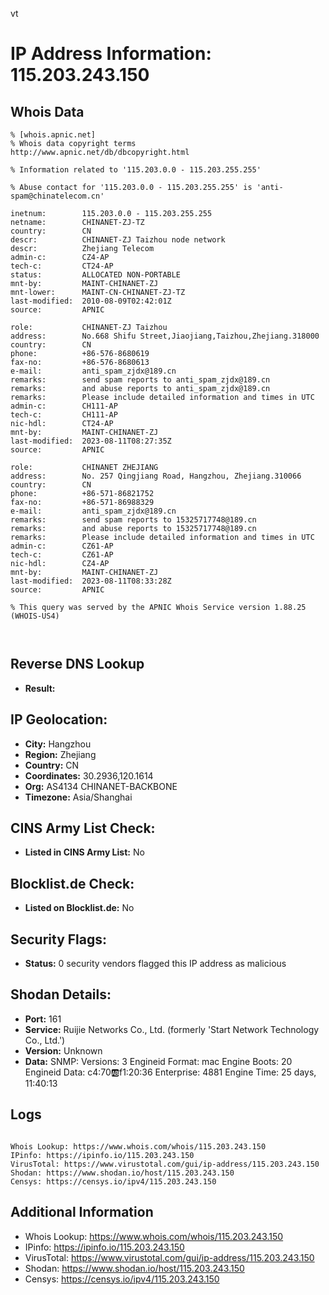 vt
# IP Address Information: 115.203.243.150

## Whois Data
```
% [whois.apnic.net]
% Whois data copyright terms    http://www.apnic.net/db/dbcopyright.html

% Information related to '115.203.0.0 - 115.203.255.255'

% Abuse contact for '115.203.0.0 - 115.203.255.255' is 'anti-spam@chinatelecom.cn'

inetnum:        115.203.0.0 - 115.203.255.255
netname:        CHINANET-ZJ-TZ
country:        CN
descr:          CHINANET-ZJ Taizhou node network
descr:          Zhejiang Telecom
admin-c:        CZ4-AP
tech-c:         CT24-AP
status:         ALLOCATED NON-PORTABLE
mnt-by:         MAINT-CHINANET-ZJ
mnt-lower:      MAINT-CN-CHINANET-ZJ-TZ
last-modified:  2010-08-09T02:42:01Z
source:         APNIC

role:           CHINANET-ZJ Taizhou
address:        No.668 Shifu Street,Jiaojiang,Taizhou,Zhejiang.318000
country:        CN
phone:          +86-576-8680619
fax-no:         +86-576-8680613
e-mail:         anti_spam_zjdx@189.cn
remarks:        send spam reports to anti_spam_zjdx@189.cn
remarks:        and abuse reports to anti_spam_zjdx@189.cn
remarks:        Please include detailed information and times in UTC
admin-c:        CH111-AP
tech-c:         CH111-AP
nic-hdl:        CT24-AP
mnt-by:         MAINT-CHINANET-ZJ
last-modified:  2023-08-11T08:27:35Z
source:         APNIC

role:           CHINANET ZHEJIANG
address:        No. 257 Qingjiang Road, Hangzhou, Zhejiang.310066
country:        CN
phone:          +86-571-86821752
fax-no:         +86-571-86988329
e-mail:         anti_spam_zjdx@189.cn
remarks:        send spam reports to 15325717748@189.cn
remarks:        and abuse reports to 15325717748@189.cn
remarks:        Please include detailed information and times in UTC
admin-c:        CZ61-AP
tech-c:         CZ61-AP
nic-hdl:        CZ4-AP
mnt-by:         MAINT-CHINANET-ZJ
last-modified:  2023-08-11T08:33:28Z
source:         APNIC

% This query was served by the APNIC Whois Service version 1.88.25 (WHOIS-US4)



```
## Reverse DNS Lookup
- **Result:** 

## IP Geolocation:
- **City:** Hangzhou
- **Region:** Zhejiang
- **Country:** CN
- **Coordinates:** 30.2936,120.1614
- **Org:** AS4134 CHINANET-BACKBONE
- **Timezone:** Asia/Shanghai

## CINS Army List Check:
- **Listed in CINS Army List:** 
No

## Blocklist.de Check:
- **Listed on Blocklist.de:** 
No

## Security Flags:
- **Status:** 0 security vendors flagged this IP address as malicious

## Shodan Details:
- **Port:** 161
- **Service:** Ruijie Networks Co., Ltd. (formerly 'Start Network Technology Co., Ltd.')
- **Version:** Unknown
- **Data:** SNMP:
  Versions:
    3
  Engineid Format: mac
  Engine Boots: 20
  Engineid Data: c4:70:ab:f1:20:36
  Enterprise: 4881
  Engine Time: 25 days, 11:40:13

## Logs
```

Whois Lookup: https://www.whois.com/whois/115.203.243.150
IPinfo: https://ipinfo.io/115.203.243.150
VirusTotal: https://www.virustotal.com/gui/ip-address/115.203.243.150
Shodan: https://www.shodan.io/host/115.203.243.150
Censys: https://censys.io/ipv4/115.203.243.150

```
## Additional Information
- Whois Lookup: https://www.whois.com/whois/115.203.243.150
- IPinfo: https://ipinfo.io/115.203.243.150
- VirusTotal: https://www.virustotal.com/gui/ip-address/115.203.243.150
- Shodan: https://www.shodan.io/host/115.203.243.150
- Censys: https://censys.io/ipv4/115.203.243.150

